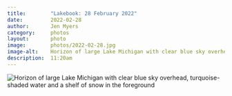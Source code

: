 ```yaml
---
title:        "Lakebook: 28 February 2022"
date:         2022-02-28
author:       Jen Myers
category:     photos
layout:       photo
image:        photos/2022-02-28.jpg
image-alt:    Horizon of large Lake Michigan with clear blue sky overhead, turquoise-shaded water and a shelf of snow in the foreground
description:  11:20am
---
```


<div><img alt="Horizon of large Lake Michigan with clear blue sky overhead, turquoise-shaded water and a shelf of snow in the foreground" src="{{ site.baseurl }}/images/photos/2022-02-28.jpg" /></div>
